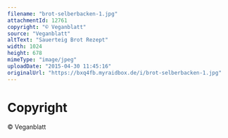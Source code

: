 ```yaml
---
filename: "brot-selberbacken-1.jpg"
attachmentId: 12761
copyright: "© Veganblatt"
source: "Veganblatt"
altText: "Sauerteig Brot Rezept"
width: 1024
height: 678
mimeType: "image/jpeg"
uploadDate: "2015-04-30 11:45:16"
originalUrl: "https://bxq4fb.myraidbox.de/i/brot-selberbacken-1.jpg"
---
```


# Copyright

© Veganblatt
